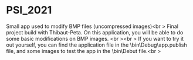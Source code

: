 # PSI_2021
Small app used to modify BMP files (uncompressed images)<br \>
Final project build with Thibaut-Peta. On this application, you will be able to do some basic modifications on BMP images. <br \><br \>
If you want to try it out yourself, you can find the application file in the \bin\Debug\app.publish file, and some images to test the app in the \bin\Debut file.<br \>
